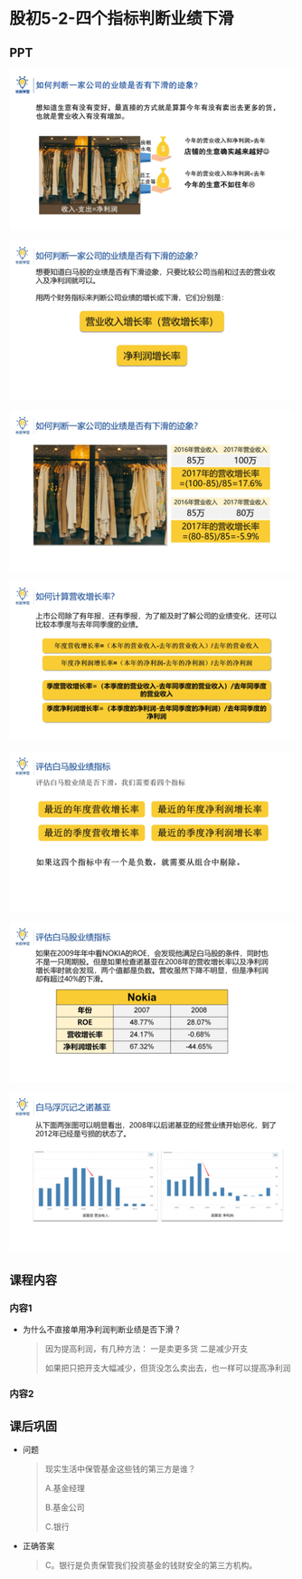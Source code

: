 # 股初5-2-四个指标判断业绩下滑

## PPT

![课程ppt](assets/5-2-1.jpeg)

![课程ppt](assets/5-2-2.jpeg)

![课程ppt](assets/5-2-3.jpeg)

![课程ppt](assets/5-2-4.jpeg)

![课程ppt](assets/5-2-5.jpeg)

![课程ppt](assets/5-2-6.jpeg)

![课程ppt](assets/5-2-7.jpeg)

## 课程内容

### 内容1

- 为什么不直接单用净利润判断业绩是否下滑？

  > 因为提高利润，有几种方法：
  > 一是卖更多货
  > 二是减少开支
  >
  > 如果把只把开支大幅减少，但货没怎么卖出去，也一样可以提高净利润

### 内容2

## 课后巩固

- 问题

  > 现实生活中保管基金这些钱的第三方是谁？
  >
  > A.基金经理
  >
  > B.基金公司
  >
  > C.银行

- 正确答案

  > C。银行是负责保管我们投资基金的钱财安全的第三方机构。